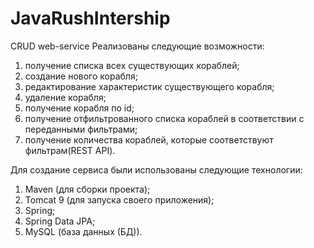 # JavaRushIntership
CRUD web-service
Реализованы следующие возможности:
1. получение списка всех существующих кораблей;
2. создание нового корабля;
3. редактирование характеристик существующего корабля;
4. удаление корабля;
5. получение корабля по id;
6. получение отфильтрованного списка кораблей в соответствии с переданными фильтрами;
7. получение количества кораблей, которые соответствуют фильтрам(REST API).

Для создание сервиса были использованы следующие технологии:
1. Maven (для сборки проекта);
2. Tomcat 9 (для запуска своего приложения);
3. Spring;
4. Spring Data JPA;
5. MySQL (база данных (БД)).

